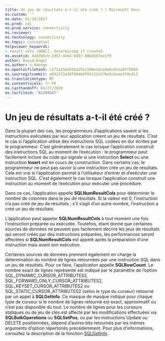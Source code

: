 ```yaml
---
title: Un jeu de résultats a-t-il été créé ? | Microsoft Docs
ms.custom: ''
ms.date: 01/19/2017
ms.prod: sql
ms.prod_service: connectivity
ms.reviewer: ''
ms.technology: connectivity
ms.topic: conceptual
helpviewer_keywords:
- result sets [ODBC], determining if created
ms.assetid: 4a83b8cb-2d57-4e64-b497-80bd587ee1f9
author: David-Engel
ms.author: v-daenge
ms.openlocfilehash: c171a154dd16a291c5dbe1dcade8c01ea95fb084
ms.sourcegitcommit: e042272a38fb646df05152c676e5cbeae3f9cd13
ms.translationtype: MT
ms.contentlocale: fr-FR
ms.lasthandoff: 04/27/2020
ms.locfileid: "81294547"
---
```

# <a name="was-a-result-set-created"></a>Un jeu de résultats a-t-il été créé ?
Dans la plupart des cas, les programmeurs d’applications savent si les instructions exécutées par leur application créent un jeu de résultats. C’est le cas si l’application utilise des instructions SQL codées en dur écrites par le programmeur. C’est généralement le cas lorsque l’application construit des instructions SQL au moment de l’exécution : le programmeur peut facilement inclure du code qui signale si une instruction **Select** ou une instruction **Insert** est en cours de construction. Dans certains cas, le programmeur ne peut pas savoir si une instruction crée un jeu de résultats. Cela est vrai si l’application permet à l’utilisateur d’entrer et d’exécuter une instruction SQL. C’est également le cas lorsque l’application construit une instruction au moment de l’exécution pour exécuter une procédure.  
  
 Dans ce cas, l’application appelle **SQLNumResultCols** pour déterminer le nombre de colonnes dans le jeu de résultats. Si la valeur est 0, l’instruction n’a pas créé de jeu de résultats ; s’il s’agit d’un autre nombre, l’instruction a créé un jeu de résultats.  
  
 L’application peut appeler **SQLNumResultCols** à tout moment une fois l’instruction préparée ou exécutée. Toutefois, étant donné que certaines sources de données ne peuvent pas facilement décrire les jeux de résultats qui seront créés par des instructions préparées, les performances seront affectées si **SQLNumResultCols** est appelé après la préparation d’une instruction mais avant son exécution.  
  
 Certaines sources de données prennent également en charge la détermination du nombre de lignes retournées par une instruction SQL dans un jeu de résultats. Pour ce faire, l’application appelle **SQLRowCount**. Le nombre exact de lignes représenté est indiqué par le paramètre de l’option SQL_DYNAMIC_CURSOR_ATTRIBUTES2, SQL_FORWARD_ONLY_CURSOR_ATTRIBUTES2, SQL_KEYSET_CURSOR_ATTRIBUTES2 ou SQL_STATIC_CURSOR_ATTRIBUTES2 (selon le type du curseur) retourné par un appel à **SQLGetInfo**. Ce masque de masque indique pour chaque type de curseur si le nombre de lignes retourné est exact, approximatif ou n’est pas disponible du tout. Le nombre de lignes pour les curseurs statiques ou de jeu de clés est affecté par les modifications effectuées via **SQLBulkOperations** ou **SQLSetPos**, ou par les instructions Update ou DELETE positionnées, dépend d’autres bits retournés par les mêmes arguments d’option répertoriés précédemment. Pour plus d’informations, consultez la description de la fonction [SQLGetInfo](../../../odbc/reference/syntax/sqlgetinfo-function.md) .

